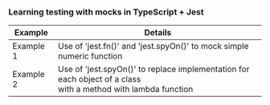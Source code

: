 ### Learning testing with mocks in TypeScript + Jest 

| Example  | Details |
| ------------- | ------------- |
| Example 1   | Use of  'jest.fn()' and 'jest.spyOn()' to mock simple numeric function  
| Example 2   | Use of  'jest.spyOn()' to replace implementation for each object of a class <br> with a method with lambda function
